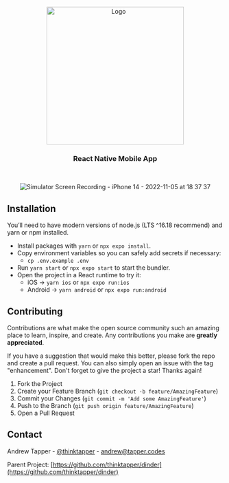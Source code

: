 <!-- PROJECT LOGO -->
<br />
<div align="center">
  <a href="https://github.com/thinktapper/dinder">
    <img src="https://user-images.githubusercontent.com/10656909/192128259-0755450e-6e1d-40e8-be0b-0769908d3526.svg" alt="Logo" width="320" height="">
  </a>

<h3 align="center">React Native Mobile App</h3>
</div>

<br />
<div align="center">

![Simulator Screen Recording - iPhone 14 - 2022-11-05 at 18 37 37](https://user-images.githubusercontent.com/10656909/200642329-f89bc4ff-69f1-4749-ab1d-9b479be1b35d.gif)

</div>


## Installation

You’ll need to have modern versions of node.js (LTS ^16.18 recommend) and yarn or npm installed.

- Install packages with `yarn` or `npx expo install`.
- Copy environment variables so you can safely add secrets if necessary:
  - `cp .env.example .env`
- Run `yarn start` or `npx expo start` to start the bundler.
- Open the project in a React runtime to try it:
  - iOS → `yarn ios` or `npx expo run:ios`
  - Android → `yarn android` or `npx expo run:android`


<!-- CONTRIBUTING -->

## Contributing

Contributions are what make the open source community such an amazing place to learn, inspire, and create. Any contributions you make are **greatly appreciated**.

If you have a suggestion that would make this better, please fork the repo and create a pull request. You can also simply open an issue with the tag "enhancement".
Don't forget to give the project a star! Thanks again!

1. Fork the Project
2. Create your Feature Branch (`git checkout -b feature/AmazingFeature`)
3. Commit your Changes (`git commit -m 'Add some AmazingFeature'`)
4. Push to the Branch (`git push origin feature/AmazingFeature`)
5. Open a Pull Request


<!-- CONTACT -->

## Contact

Andrew Tapper - [@thinktapper](https://twitter.com/thinktapper) - andrew@tapper.codes

Parent Project: [https://github.com/thinktapper/dinder](https://github.com/thinktapper/dinder)

